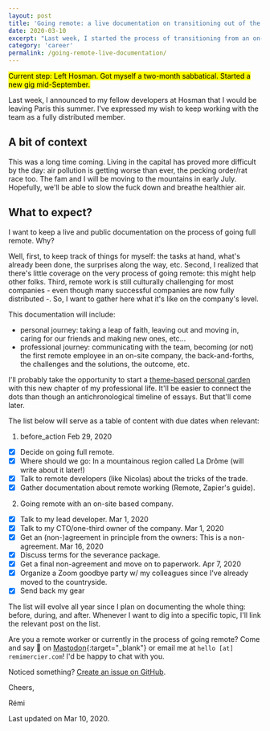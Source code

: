 ```yaml
---
layout: post
title: 'Going remote: a live documentation on transitioning out of the office'
date: 2020-03-10
excerpt: "Last week, I started the process of transitioning from an on-site position to a full remote one. I'll publicly document what happens as it happens here. Interested in remote working? Join in!"
category: 'career'
permalink: /going-remote-live-documentation/
---
```


<mark>Current step: Left Hosman. Got myself a two-month sabbatical. Started a new gig mid-September.</mark>

Last week, I announced to my fellow developers at Hosman that I would be leaving Paris this summer.  I've expressed my wish to keep working with the team as a fully distributed member.

## A bit of context

This was a long time coming. Living in the capital has proved more difficult by the day: air pollution is getting worse than ever, the pecking order/rat race too. The fam and I will be moving to the mountains in early July. Hopefully, we'll be able to slow the fuck down and breathe healthier air.

## What to expect?

I want to keep a live and public documentation on the process of going full remote. Why?

Well, first, to keep track of things for myself: the tasks at hand, what's already been done, the surprises along the way, etc. Second, I realized that there's little coverage on the very process of going remote: this might help other folks. Third, remote work is still culturally challenging for most companies - even though many successful companies are now fully distributed -. So, I want to gather here what it's like on the company's level.

This documentation will include:
- personal journey: taking a leap of faith, leaving out and moving in, caring for our friends and making new ones, etc...
- professional journey: communicating with the team, becoming (or not) the first remote employee in an on-site company, the back-and-forths, the challenges and the solutions, the outcome, etc.

I'll probably take the opportunity to start a [theme-based personal garden]({{site.baseurl}}/garden/) with this new chapter of my professional life. It'll be easier to connect the dots than though an antichronological timeline of essays. But that'll come later.

The list below will serve as a table of content with due dates when relevant:

1. before_action <time>Feb 29, 2020</time>
  - [x] Decide on going full remote.
  - [x] Where should we go: In a mountainous region called La Drôme (will write about it later!)
  - [x] Talk to remote developers (like Nicolas) about the tricks of the trade.
  - [x] Gather documentation about remote working (Remote, Zapier's guide).
2. Going remote with an on-site based company.
  - [x] Talk to my lead developer. <time>Mar 1, 2020</time>
  - [x] Talk to my CTO/one-third owner of the company. <time>Mar 1, 2020</time>
  - [x] Get an (non-)agreement in principle from the owners: This is a non-agreement. <time>Mar 16, 2020</time>
  - [x] Discuss terms for the severance package.
  - [x] Get a final non-agreement and move on to paperwork. <time>Apr 7, 2020</time>
  - [x] Organize a Zoom goodbye party w/ my colleagues since I've already moved to the countryside.
  - [x] Send back my gear

The list will evolve all year since I plan on documenting the whole thing: before, during, and after. Whenever I want to dig into a specific topic, I'll link the relevant post on the list.

Are you a remote worker or currently in the process of going remote? Come and say 👋 on [Mastodon](https://ruby.social/@remi){:target="\_blank"} or email me at `hello [at] remimercier.com`! I'd be happy to chat with you.

Noticed something? [Create an issue on GitHub](https://github.com/merciremi/remicodes/issues/new).

Cheers,

Rémi

Last updated on <time>Mar 10, 2020</time>.



